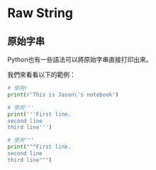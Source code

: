 # Raw String
## 原始字串
Python也有一些語法可以將原始字串直接打印出來。

我們來看看以下的範例：
```python
# 使用r
print(r'This is Jason\'s notebook')

# 使用'''
print('''First line.
second line
third line''')

# 使用"""
print("""First line.
second line
third line""")
```
